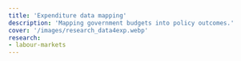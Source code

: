```yaml
---
title: 'Expenditure data mapping'
description: 'Mapping government budgets into policy outcomes.'
cover: '/images/research_data4exp.webp'
research:
- labour-markets
---
```


